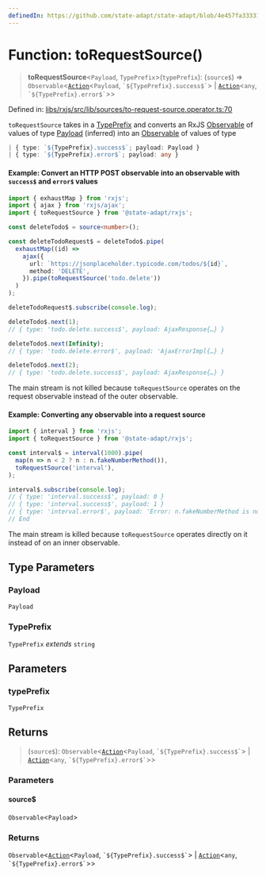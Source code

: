 ```yaml
---
definedIn: https://github.com/state-adapt/state-adapt/blob/4e457fa33331f265d75eaddb646761782498dd8e/libs/rxjs/src/lib/sources/to-request-source.operator.ts#L70
---
```


# Function: toRequestSource()

> **toRequestSource**\<`Payload`, `TypePrefix`\>(`typePrefix`): (`source$`) => `Observable`\<[`Action`](../../core/src/Action.md)\<`Payload`, `` `${TypePrefix}.success$` ``\> \| [`Action`](../../core/src/Action.md)\<`any`, `` `${TypePrefix}.error$` ``\>\>

Defined in: [libs/rxjs/src/lib/sources/to-request-source.operator.ts:70](https://github.com/state-adapt/state-adapt/blob/4e457fa33331f265d75eaddb646761782498dd8e/libs/rxjs/src/lib/sources/to-request-source.operator.ts#L70)

`toRequestSource` takes in a [TypePrefix](#torequestsourcetypeprefix) and converts an RxJS [Observable](https://rxjs.dev/guide/observable)
of values of type [Payload](#torequestsourcepayload) (inferred) into an [Observable](https://rxjs.dev/guide/observable) of values of type

```ts
| { type: `${TypePrefix}.success$`; payload: Payload }
| { type: `${TypePrefix}.error$`; payload: any }
```

#### Example: Convert an HTTP POST observable into an observable with `success$` and `error$` values

```typescript
import { exhaustMap } from 'rxjs';
import { ajax } from 'rxjs/ajax';
import { toRequestSource } from '@state-adapt/rxjs';

const deleteTodo$ = source<number>();

const deleteTodoRequest$ = deleteTodo$.pipe(
  exhaustMap((id) =>
    ajax({
      url: `https://jsonplaceholder.typicode.com/todos/${id}`,
      method: 'DELETE',
    }).pipe(toRequestSource('todo.delete'))
  )
);

deleteTodoRequest$.subscribe(console.log);

deleteTodo$.next(1);
// { type: 'todo.delete.success$', payload: AjaxResponse{…} }

deleteTodo$.next(Infinity);
// { type: 'todo.delete.error$', payload: 'AjaxErrorImpl{…} }

deleteTodo$.next(2);
// { type: 'todo.delete.success$', payload: AjaxResponse{…} }
```

The main stream is not killed because `toRequestSource` operates on the request observable
instead of the outer observable.

#### Example: Converting any observable into a request source

```typescript
import { interval } from 'rxjs';
import { toRequestSource } from '@state-adapt/rxjs';

const interval$ = interval(1000).pipe(
  map(n => n < 2 ? n : n.fakeNumberMethod()),
  toRequestSource('interval'),
);

interval$.subscribe(console.log);
// { type: 'interval.success$', payload: 0 }
// { type: 'interval.success$', payload: 1 }
// { type: 'interval.error$', payload: 'Error: n.fakeNumberMethod is not a function' }
// End
```

The main stream is killed because `toRequestSource` operates directly on it
instead of on an inner observable.

## Type Parameters

### Payload

`Payload`

### TypePrefix

`TypePrefix` *extends* `string`

## Parameters

### typePrefix

`TypePrefix`

## Returns

> (`source$`): `Observable`\<[`Action`](../../core/src/Action.md)\<`Payload`, `` `${TypePrefix}.success$` ``\> \| [`Action`](../../core/src/Action.md)\<`any`, `` `${TypePrefix}.error$` ``\>\>

### Parameters

#### source$

`Observable`\<`Payload`\>

### Returns

`Observable`\<[`Action`](../../core/src/Action.md)\<`Payload`, `` `${TypePrefix}.success$` ``\> \| [`Action`](../../core/src/Action.md)\<`any`, `` `${TypePrefix}.error$` ``\>\>

